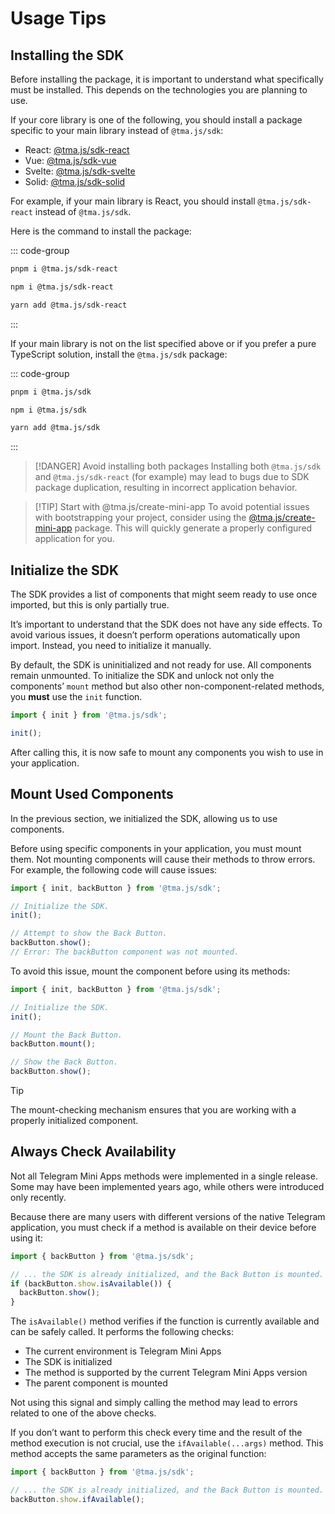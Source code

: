 # Usage Tips

## Installing the SDK

Before installing the package, it is important to understand what specifically must be installed.
This depends on the technologies you are planning to use.

If your core library is one of the following, you should install a package specific to your main
library instead of `@tma.js/sdk`:

- React: [@tma.js/sdk-react](../tma-js-sdk-react.md)
- Vue: [@tma.js/sdk-vue](../tma-js-sdk-vue.md)
- Svelte: [@tma.js/sdk-svelte](../tma-js-sdk-svelte.md)
- Solid: [@tma.js/sdk-solid](../tma-js-sdk-solid.md)

For example, if your main library is React, you should install `@tma.js/sdk-react` instead
of `@tma.js/sdk`.

Here is the command to install the package:

::: code-group

```bash [pnpm]
pnpm i @tma.js/sdk-react
```

```bash [npm]
npm i @tma.js/sdk-react
```

```bash [yarn]
yarn add @tma.js/sdk-react
```

:::

If your main library is not on the list specified above or if you prefer a pure TypeScript solution,
install the `@tma.js/sdk` package:

::: code-group

```bash [pnpm]
pnpm i @tma.js/sdk
```

```bash [npm]
npm i @tma.js/sdk
```

```bash [yarn]
yarn add @tma.js/sdk
```

:::

> [!DANGER] Avoid installing both packages
> Installing both `@tma.js/sdk` and `@tma.js/sdk-react` (for example) may lead to bugs
> due to SDK package duplication, resulting in incorrect application behavior.

> [!TIP] Start with @tma.js/create-mini-app
> To avoid potential issues with bootstrapping your project, consider using the
> [@tma.js/create-mini-app](../tma-js-create-mini-app.md) package. This will
> quickly generate a properly configured application for you.

## Initialize the SDK

The SDK provides a list of components that might seem ready to use once imported, but this is only
partially true.

It’s important to understand that the SDK does not have any side effects. To avoid various issues,
it doesn’t perform operations automatically upon import. Instead, you need to initialize it
manually.

By default, the SDK is uninitialized and not ready for use. All components remain unmounted. To
initialize the SDK and unlock not only the components’ `mount` method but also other
non-component-related methods, you **must** use the `init` function.

```ts
import { init } from '@tma.js/sdk';

init();
```

After calling this, it is now safe to mount any components you wish to use in your application.

## Mount Used Components

In the previous section, we initialized the SDK, allowing us to use components.

Before using specific components in your application, you must mount them. Not mounting components
will cause their methods to throw errors. For example, the following code will cause issues:

```ts
import { init, backButton } from '@tma.js/sdk';

// Initialize the SDK.
init();

// Attempt to show the Back Button.
backButton.show();
// Error: The backButton component was not mounted.
```

To avoid this issue, mount the component before using its methods:

```ts
import { init, backButton } from '@tma.js/sdk';

// Initialize the SDK.
init();

// Mount the Back Button.
backButton.mount();

// Show the Back Button.
backButton.show();
```

> [!TIP]
> The mount-checking mechanism ensures that you are working with a properly initialized component.

## Always Check Availability

Not all Telegram Mini Apps methods were implemented in a single release. Some may have been
implemented years ago, while others were introduced only recently.

Because there are many users with different versions of the native Telegram application, you must
check if a method is available on their device before using it:

```ts
import { backButton } from '@tma.js/sdk';

// ... the SDK is already initialized, and the Back Button is mounted.
if (backButton.show.isAvailable()) {
  backButton.show();
}
```

The `isAvailable()` method verifies if the function is currently available and can be safely called.
It performs the following checks:

- The current environment is Telegram Mini Apps
- The SDK is initialized
- The method is supported by the current Telegram Mini Apps version
- The parent component is mounted

Not using this signal and simply calling the method may lead to errors related to one of the above
checks.

If you don’t want to perform this check every time and the result of the method execution is not
crucial, use the `ifAvailable(...args)` method. This method accepts the same parameters as the
original function:

```ts
import { backButton } from '@tma.js/sdk';

// ... the SDK is already initialized, and the Back Button is mounted.
backButton.show.ifAvailable();
```